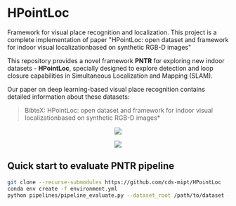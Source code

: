 # HPointLoc
Framework for visual place recognition and localization. This project is a complete implementation of paper "HPointLoc: open dataset and framework for indoor visual localizationbased on synthetic RGB-D images"

This repository provides a novel framework **PNTR** for exploring new indoor datasets - **HPointLoc**, specially designed to explore detection and loop closure capabilities in Simultaneous Localization and Mapping (SLAM).

Our paper on deep learning-based visual place recognition contains detailed information about these datasets:
> BibteX: HPointLoc: open dataset and framework for indoor visual localizationbased on synthetic RGB-D images*
<p align="center">
  <img src="https://user-images.githubusercontent.com/68793107/130793350-4ccb203d-ebbf-4c0d-aa65-ad3f49d0a874.png" />
</p>

<p align="center">
  <img src="https://user-images.githubusercontent.com/68793107/130794344-508fb27d-1dcc-4d51-91b6-f8e4db7f5ff9.png" />
</p>

## Quick start to evaluate PNTR pipeline

```bash
git clone --recurse-submodules https://github.com/cds-mipt/HPointLoc
conda env create -f environment.yml
python pipelines/pipeline_evaluate.py --dataset_root /path/to/dataset --image-retrieval 'patchnetvlad' --keypoints-matching 'superpoint_superglue' --optimizer-cloud 'teaser' -f  
```

